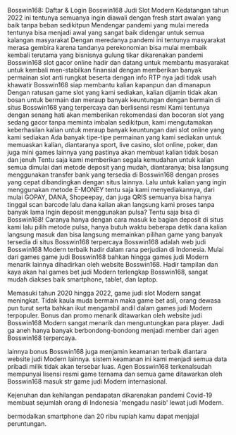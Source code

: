 Bosswin168: Daftar & Login Bosswin168 Judi Slot Modern
Kedatangan tahun 2022 ini tentunya semuanya ingin diawali dengan fresh start awalan yang baik tanpa beban sedikitpun Mendengar pandemi yang mulai mereda tentunya bisa menjadi awal yang sangat baik didengar untuk semua kalangan masyarakat Dengan meredanya pandemi ini tentunya masyarakat merasa gembira karena tandanya perekonomian bisa mulai membaik kembali terutama yang bisnisnya gulung tikar dikarenakan pandemi Bosswin168 slot gacor online hadir dan datang untuk membantu masyarakat untuk kembali men-stabilkan finansial dengan memberikan banyak permainan slot anti rungkat beserta dengan info RTP nya jadi tidak usah khawatir Bosswin168 siap membantu kalian kapanpun dan dimanapun Dengan ratusan game slot yang kami sediakan, kalian dijamin tidak akan bosan untuk bermain dan meraup banyak keuntungan dengan bermain di situs Bosswin168 yang terpercaya dan berlisensi resmi Kami tentunya dengan senang hati akan memberikan rekomendasi dan bocoran slot yang sedang gacor tanpa meminta imbalan sedikitpun, kami mengutamakan keberhasilan kalian untuk meraup banyak keuntungan dari slot online yang kami sediakan Ada banyak tipe-tipe permainan yang kami sediakan untuk memuaskan kalian, diantaranya sport, live casino, slot online, poker, dan juga mini games lainnya yang pastinya akan membuat kalian tidak bosan dan jenuh Tentu saja kami memberikan segala kemudahan untuk kalian semua dimulai dari metode deposit yang mudah, diantaranya; bisa langsung menggunakan transfer bank yang tersedia di Bosswin168 dengan proses yang cepat dibandingkan dengan situs lainnya. Lalu untuk kalian yang ingin menggunakan metode E-MONEY tentu saja kami menyediakannya, dari mulai GOPAY, DANA, Shopeepay, dan juga QRIS semuanya bisa hanya tinggal scan barcode lalu dana kalian akan langsung kami proses tanpa banyak lama Ingin deposit menggunakan pulsa? Tentu saja bisa di Bosswin168! Caranya hanya dengan cara masuk ke bagian deposit di situs kami lalu pilih metode pulsa, hanya butuh waktu beberapa detik dana kalian langsung masuk dan bisa langsung memainkan pilihan game yang banyak tersedia di situs Bosswin168 terpercaya
Bosswin168 adalah web judi Bosswin168 Modern terbaik hadir dalam rana perjudian di Indonesia. Mulai dari games game judi Bosswin168 bahkan hingga games judi Modern menarik lainnya dihadirkan oleh website Bosswin168. Hadir tampilan dan kaya akan hal games bet judi Modern terlengkap Bosswin168, sangat mudah diakses baik smartphone, tablet, dan laptop. 

Memasuki tahun 2020 hingga 2022, game judi slot Modern sangat meningkat. Tidak kaula muda bermain maka game bet asli, orang dewasa pun turut serta bahkan ikut mengambil andil dalam games judi Modern terpopuler. Bonus dan promo menarik ditawarkan oleh website judi Bosswin168 Modern sangat menarik dan menguntungkan para player. Jadi ga aneh hanya banyak berbondong-bondong menjadi member dari agen Bosswin168 terpercaya.

lainnya bonus Bosswin168 juga menjamin keamanan terbaik diantara website judi Modern lainnya. sistem keamanan ini kami menjadi semua data pribadi milik tidak akan tersebar luas. Agen Bosswin168 terkenalsudah mempunyai lisensi resmi game ternama dan semua game ditawarkan oleh Bosswin168 masuk str game judi Modern internasional.

Kejenuhan dan kehilangan pendapatan dikarenakan pandemi Covid-19 membuat sejumlah orang di Indonesia 'mengadu nasib' lewat judi Modern.

bermodalkan smartphone dan 20 ribu rupiah kamu dapat menjajal peruntungan.
